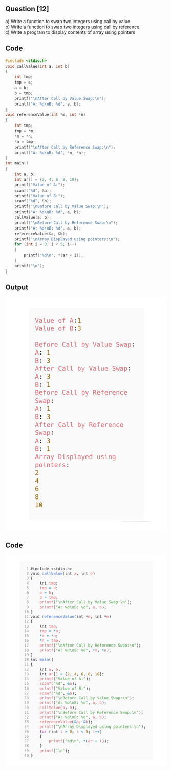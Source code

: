 <!-- Use CTRL+K+V if you are in VS code -->

## Question [12]

a) Write a function to swap two integers using call by value.\
b) Write a function to swap two integers using call by reference.\
c) Write a program to display contents of array using pointers

## Code

```c
#include <stdio.h>
void callValue(int a, int b)
{
    int tmp;
    tmp = a;
    a = b;
    b = tmp;
    printf("\nAfter Call by Value Swap:\n");
    printf("A: %d\nB: %d", a, b);
}
void referenceValue(int *m, int *n)
{
    int tmp;
    tmp = *m;
    *m = *n;
    *n = tmp;
    printf("\nAfter Call by Reference Swap:\n");
    printf("A: %d\nB: %d", *m, *n);
}
int main()
{
    int a, b;
    int ar[] = {2, 4, 6, 8, 10};
    printf("Value of A:");
    scanf("%d", &a);
    printf("Value of B:");
    scanf("%d", &b);
    printf("\nBefore Call by Value Swap:\n");
    printf("A: %d\nB: %d", a, b);
    callValue(a, b);
    printf("\nBefore Call by Reference Swap:\n");
    printf("A: %d\nB: %d", a, b);
    referenceValue(&a, &b);
    printf("\nArray Displayed using pointers:\n");
    for (int i = 0; i < 5; i++)
    {
        printf("%d\n", *(ar + i));
    }
    printf("\n");
}
```

## Output

![Output](/src/output/12-o_p.png)

## Code
![Code](../src/output/12-code.png)

<!-- 
Note: if you are using text-editor to view this document I highly recommend you to use vs code or sublime text so its easier to read the contents of the file
VS Code - https://code.visualstudio.com/download
Sublime Text - https://www.sublimetext.com/download 
--!>
